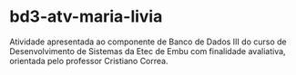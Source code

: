 # bd3-atv-maria-livia
Atividade apresentada ao componente de Banco de Dados III do curso de Desenvolvimento de Sistemas da Etec de Embu com finalidade avaliativa, orientada pelo professor Cristiano Correa.
